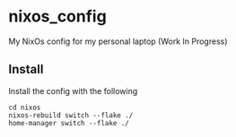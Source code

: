 # nixos_config
My NixOs config for my personal laptop (Work In Progress)
## Install
Install the config with the following
```
cd nixos
nixos-rebuild switch --flake ./
home-manager switch --flake ./
```
